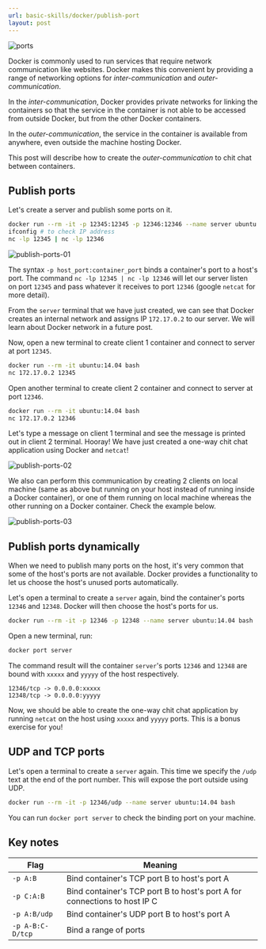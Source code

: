 ```yaml
---
url: basic-skills/docker/publish-port
layout: post
---
```


![ports][ports]

Docker is commonly used to run services that require network communication like websites.
Docker makes this convenient by providing a range of networking options for _inter-communication_ and _outer-communication_.

In the _inter-communication_, Docker provides private networks for linking the containers so that the service in the container is not able to be accessed from outside Docker, but from the other Docker containers.

In the _outer-communication_, the service in the container is available from anywhere, even outside the machine hosting Docker.

This post will describe how to create the _outer-communication_ to chit chat between containers.

## Publish ports

Let's create a server and publish some ports on it.

```bash
docker run --rm -it -p 12345:12345 -p 12346:12346 --name server ubuntu:14.04 bash
ifconfig # to check IP address
nc -lp 12345 | nc -lp 12346
```

![publish-ports-01][publish-ports-01]

The syntax `-p host_port:container_port` binds a container's port to a host's port. The command `nc -lp 12345 | nc -lp 12346` will let our server listen on port `12345` and pass whatever it receives to port `12346` (google `netcat` for more detail).

From the `server` terminal that we have just created, we can see that Docker creates an internal network and assigns IP `172.17.0.2` to our server. We will learn about Docker network in a future post.

Now, open a new terminal to create client 1 container and connect to server at port `12345`.

```bash
docker run --rm -it ubuntu:14.04 bash
nc 172.17.0.2 12345
```

Open another terminal to create client 2 container and connect to server at port `12346`.

```bash
docker run --rm -it ubuntu:14.04 bash
nc 172.17.0.2 12346
```

Let's type a message on client 1 terminal and see the message is printed out in client 2 terminal. Hooray! We have just created a one-way chit chat application using Docker and `netcat`!

![publish-ports-02][publish-ports-02]

We also can perform this communication by creating 2 clients on local machine (same as above but running on your host instead of running inside a Docker container), or one of them running on local machine whereas the other running on a Docker container. Check the example below.

![publish-ports-03][publish-ports-03]

## Publish ports dynamically

When we need to publish many ports on the host, it's very common that some of the host's ports are not available.
Docker provides a functionality to let us choose the host's unused ports automatically.

Let's open a terminal to create a `server` again, bind the container's ports `12346` and `12348`. Docker will then choose the host's ports for us.

```bash
docker run --rm -it -p 12346 -p 12348 --name server ubuntu:14.04 bash
```

Open a new terminal, run:

```bash
docker port server
```

The command result will the container `server`'s ports `12346` and `12348` are bound with `xxxxx` and `yyyyy` of the host respectively.

```
12346/tcp -> 0.0.0.0:xxxxx
12348/tcp -> 0.0.0.0:yyyyy
```

Now, we should be able to create the one-way chit chat application by running `netcat` on the host using `xxxxx` and `yyyyy` ports. This is a bonus exercise for you!

## UDP and TCP ports

Let's open a terminal to create a `server` again. This time we specify the `/udp` text at the end of the port number. This will expose the port outside using UDP.

```bash
docker run --rm -it -p 12346/udp --name server ubuntu:14.04 bash
```

You can run `docker port server` to check the binding port on your machine.

## Key notes

| Flag             | Meaning                                                                   |
| ---------------- | ------------------------------------------------------------------------- |
| `-p A:B`         | Bind container's TCP port B to host's port A                              |
| `-p C:A:B`       | Bind container's TCP port B to host's port A for connections to host IP C |
| `-p A:B/udp`     | Bind container's UDP port B to host's port A                              |
| `-p A-B:C-D/tcp` | Bind a range of ports                                                     |

<!-- MARKDOWN LINKS & IMAGES -->

[ports]: /assets/images/basic-skills/docker/publish-port/ports.jpg
[publish-ports-01]: /assets/images/basic-skills/docker/publish-port/publish-ports-01.png
[publish-ports-02]: /assets/images/basic-skills/docker/publish-port/publish-ports-02.png
[publish-ports-03]: /assets/images/basic-skills/docker/publish-port/publish-ports-03.png
